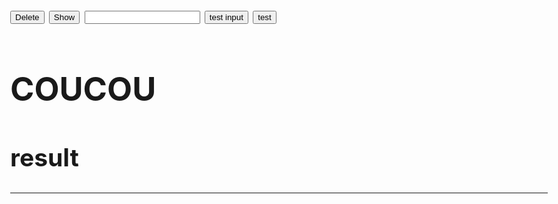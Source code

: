 <html>
<head>
<meta charset="utf-8"/>
<style>
	body{
		font-size:26px;
	}
</style>
<script>
function createCORSRequest(method, url) {
  var xhr = new XMLHttpRequest();
  xhr.open(method, url, true);
  return xhr;
}

function Delete() {
    document.getElementById("demo").innerHTML = "";
}

function Show() {
    document.getElementById("demo").innerHTML = "Paragraph";
}

function Test() {
	xhr = createCORSRequest("POST", "https://terralego-scraper.herokuapp.com/graphql");
	xhr.responseType = 'json';
	xhr.setRequestHeader("Content-Type", "application/json");
	xhr.setRequestHeader("Accept", "application/json");
	xhr.onload = function () {
	  console.log('data returned:', xhr.response);
	}
	var insee = document.getElementById("myInput").innerHTML
	document.getElementById("demo").innerHTML = "test ok"
	var query = '{result(insee:"09042"){params results}}';
	xhr.send(JSON.stringify({query: query}));
}

function TestInput(callback) {
	xhr = createCORSRequest("POST", "https://terralego-scraper.herokuapp.com/graphql");
	xhr.responseType = 'json';
	xhr.setRequestHeader("Content-Type", "application/json");
	xhr.setRequestHeader("Accept", "application/json");
	xhr.onload = function () {
	  console.log('data returned:', xhr.response);
	}
	var insee = document.getElementById("myInput").value;
	document.getElementById("demo").innerHTML = "test input :" + insee;
	var query = '{result(insee:"' + insee + '"){params results}}';
	xhr.callback = function(){
	    var resJson = xhr.response
	    var res = JSON.stringify(resJson);
  	    document.getElementById("result").innerHTML = res;	
	}
	xhr.send(JSON.stringify({
	  query: query
	}))
}
</script>

</head>
<body>
<button onclick="Delete()">Delete</button>
<button onclick="Show()" >Show</button>
<input id="myInput" type="text">
<button onclick="TestInput()" >test input</button>
<button onclick="Test()" >test</button>
<br/>
<h1>COUCOU</h1>
<p id="demo"></p>
<h2>result</h2>
<p id="result"></p>
<hr/>
</body>
</html>

